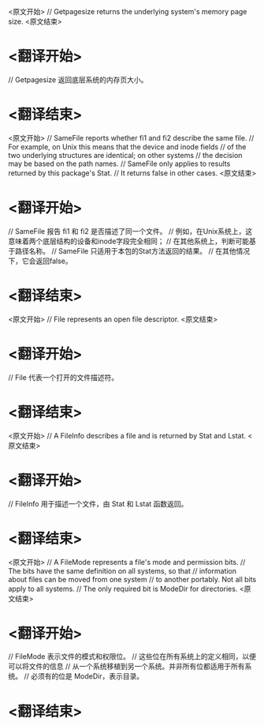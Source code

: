
<原文开始>
// Getpagesize returns the underlying system's memory page size.
<原文结束>

# <翻译开始>
// Getpagesize 返回底层系统的内存页大小。
# <翻译结束>


<原文开始>
// SameFile reports whether fi1 and fi2 describe the same file.
// For example, on Unix this means that the device and inode fields
// of the two underlying structures are identical; on other systems
// the decision may be based on the path names.
// SameFile only applies to results returned by this package's Stat.
// It returns false in other cases.
<原文结束>

# <翻译开始>
// SameFile 报告 fi1 和 fi2 是否描述了同一个文件。
// 例如，在Unix系统上，这意味着两个底层结构的设备和inode字段完全相同；
// 在其他系统上，判断可能基于路径名称。
// SameFile 只适用于本包的Stat方法返回的结果。
// 在其他情况下，它会返回false。
# <翻译结束>


<原文开始>
// File represents an open file descriptor.
<原文结束>

# <翻译开始>
// File 代表一个打开的文件描述符。
# <翻译结束>


<原文开始>
// A FileInfo describes a file and is returned by Stat and Lstat.
<原文结束>

# <翻译开始>
// FileInfo 用于描述一个文件，由 Stat 和 Lstat 函数返回。
# <翻译结束>


<原文开始>
// A FileMode represents a file's mode and permission bits.
// The bits have the same definition on all systems, so that
// information about files can be moved from one system
// to another portably. Not all bits apply to all systems.
// The only required bit is ModeDir for directories.
<原文结束>

# <翻译开始>
// FileMode 表示文件的模式和权限位。
// 这些位在所有系统上的定义相同，以便可以将文件的信息
// 从一个系统移植到另一个系统。并非所有位都适用于所有系统。
// 必须有的位是 ModeDir，表示目录。
# <翻译结束>


